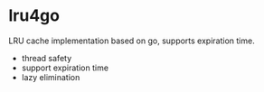 # lru4go
LRU cache implementation based on go, supports expiration time.

+ thread safety
+ support expiration time
+ lazy elimination

